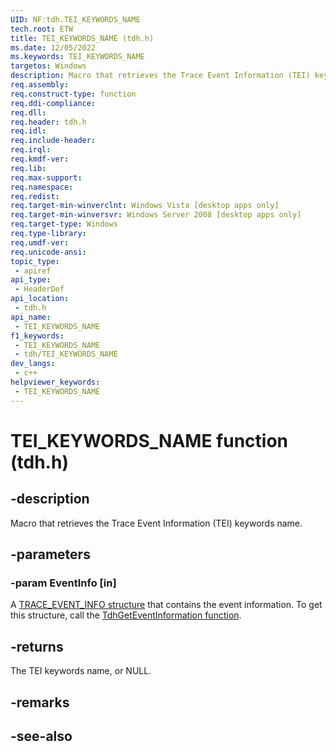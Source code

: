 ```yaml
---
UID: NF:tdh.TEI_KEYWORDS_NAME
tech.root: ETW
title: TEI_KEYWORDS_NAME (tdh.h)
ms.date: 12/05/2022
ms.keywords: TEI_KEYWORDS_NAME
targetos: Windows
description: Macro that retrieves the Trace Event Information (TEI) keywords name.
req.assembly: 
req.construct-type: function
req.ddi-compliance: 
req.dll: 
req.header: tdh.h
req.idl: 
req.include-header: 
req.irql: 
req.kmdf-ver: 
req.lib: 
req.max-support: 
req.namespace: 
req.redist: 
req.target-min-winverclnt: Windows Vista [desktop apps only]
req.target-min-winversvr: Windows Server 2008 [desktop apps only]
req.target-type: Windows
req.type-library: 
req.umdf-ver: 
req.unicode-ansi: 
topic_type:
 - apiref
api_type:
 - HeaderDef
api_location:
 - tdh.h
api_name:
 - TEI_KEYWORDS_NAME
f1_keywords:
 - TEI_KEYWORDS_NAME
 - tdh/TEI_KEYWORDS_NAME
dev_langs:
 - c++
helpviewer_keywords:
 - TEI_KEYWORDS_NAME
---
```


# TEI_KEYWORDS_NAME function (tdh.h)

## -description

Macro that retrieves the Trace Event Information (TEI) keywords name.

## -parameters

### -param EventInfo [in]

A [TRACE_EVENT_INFO structure](ns-tdh-trace_event_info.md) that contains the event information. To get this structure, call the [TdhGetEventInformation function](nf-tdh-tdhgeteventinformation.md).

## -returns

The TEI keywords name, or NULL.

## -remarks

## -see-also

